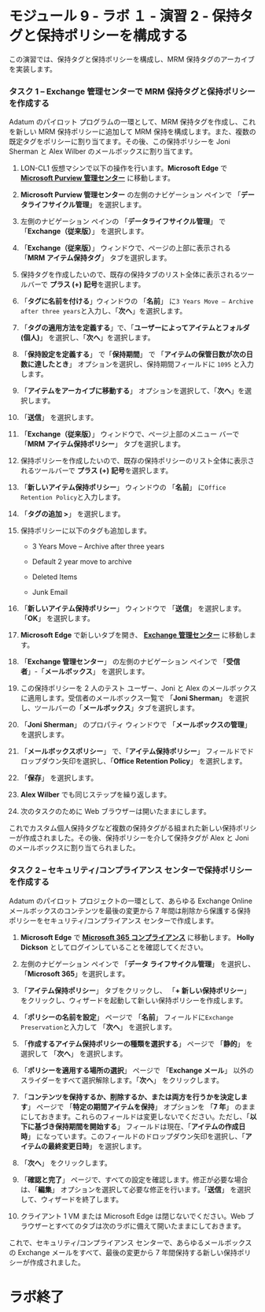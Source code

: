 # モジュール 9 - ラボ １ - 演習 2 - 保持タグと保持ポリシーを構成する  

この演習では、保持タグと保持ポリシーを構成し、MRM 保持タグのアーカイブを実装します。 


### タスク 1 – Exchange 管理センターで MRM 保持タグと保持ポリシーを作成する

Adatum のパイロット プログラムの一環として、MRM 保持タグを作成し、これを新しい MRM 保持ポリシーに追加して MRM 保持を構成します。また、複数の既定タグをポリシーに割り当てます。その後、この保持ポリシーを Joni Sherman と Alex Wilber のメールボックスに割り当てます。

1. LON-CL1 仮想マシンで以下の操作を行います。**Microsoft Edge** で [**Microsoft Purview 管理センター**](https://compliance.microsoft.com/) に移動します。

2. **Microsoft Purview 管理センター** の左側のナビゲーション ペインで 「**データライフサイクル管理**」 を選択します。

3. 左側のナビゲーション ペインの 「**データライフサイクル管理**」 で 「**Exchange（従来版）**」 を選択します。

5. 「**Exchange（従来版）**」 ウィンドウで、ページの上部に表示される 「**MRM アイテム保持タグ**」 タブを選択します。

6. 保持タグを作成したいので、既存の保持タブのリスト全体に表示されるツールバーで **プラス (+)** **記号**を選択します。

7. 「**タグに名前を付ける**」ウィンドウの 「**名前**」 に`3 Years Move – Archive after three years`と入力し、「**次へ**」を選択します。

9. 「**タグの適用方法を定義する**」で、「**ユーザーによってアイテムとフォルダ (個人)**」 を選択し、「**次へ**」を選択します。

11. 「**保持設定を定義する**」 で「**保持期間**」 で 「**アイテムの保管日数が次の日数に達したとき**」 オプションを選択し、保持期間フィールドに `1095` と入力します。

9.  「**アイテムをアーカイブに移動する**」 オプションを選択して、「**次へ**」を選択します。

11. 「**送信**」 を選択します。

12. 「**Exchange（従来版）**」 ウィンドウで、ページ上部のメニュー バーで 「**MRM アイテム保持ポリシー**」 タブを選択します。

13. 保持ポリシーを作成したいので、既存の保持ポリシーのリスト全体に表示されるツールバーで **プラス (+)** **記号**を選択します。 

14. 「**新しいアイテム保持ポリシー**」 ウィンドウの 「**名前**」 に`Office Retention Policy`と入力します。

17. 「**タグの追加 &gt;**」 を選択します。

18. 保持ポリシーに以下のタグも追加します。

	- 3 Years Move – Archive after three years

	- Default 2 year move to archive

	- Deleted Items

	- Junk Email

19. 「**新しいアイテム保持ポリシー**」 ウィンドウで 「**送信**」 を選択します。  「**OK**」 を選択します。

20. **Microsoft Edge** で新しいタブを開き、 [**Exchange 管理センター**](https://outlook.office.com/ecp) に移動します。

22. 「**Exchange 管理センター**」 の左側のナビゲーション ペインで 「**受信者**」-「**メールボックス**」 を選択します。

21. この保持ポリシーを 2 人のテスト ユーザー、Joni と Alex のメールボックスに適用します。受信者のメールボックス一覧で 「**Joni Sherman**」 を選択し、ツールバーの「**メールボックス**」タブを選択します。

22. 「**Joni Sherman**」 のプロパティ ウィンドウで 「**メールボックスの管理**」 を選択します。

23. 「**メールボックスポリシー**」 で、「**アイテム保持ポリシー**」 フィールドでドロップダウン矢印を選択し、「**Office Retention Policy**」 を選択します。

25. 「**保存**」 を選択します。

26. **Alex Wilber** でも同じステップを繰り返します。

27. 次のタスクのために Web ブラウザーは開いたままにします。

これでカスタム個人保持タグなど複数の保持タグがる組まれた新しい保持ポリシーが作成されました。その後、保持ポリシーを介して保持タグが Alex と Joni のメールボックスに割り当てられました。


### タスク 2 – セキュリティ/コンプライアンス センターで保持ポリシーを作成する

Adatum のパイロット プロジェクトの一環として、あらゆる Exchange Online メールボックスのコンテンツを最後の変更から 7 年間は削除から保護する保持ポリシーをセキュリティ/コンプライアンス センターで作成します。 

1. **Microsoft Edge** で [**Microsoft 365 コンプライアンス**](https://compliance.microsoft.com/) に移動します。  **Holly Dickson** としてログインしていることを確認してください。

2. 左側のナビゲーション ペインで 「**データ ライフサイクル管理**」 を選択し、「**Microsoft 365**」を選択します。

3. 「**アイテム保持ポリシー**」 タブをクリックし、 「**+ 新しい保持ポリシー**」 をクリックし、ウィザードを起動して新しい保持ポリシーを作成します。

4. 「**ポリシーの名前を設定**」 ページで 「**名前**」 フィールドに`Exchange Preservation`と入力して 「**次へ**」 を選択します。

5. 「**作成するアイテム保持ポリシーの種類を選択する**」 ページで 「**静的**」 を選択して 「**次へ**」 を選択します。

1. 「**ポリシーを適用する場所の選択**」 ページで 「**Exchange メール**」 以外のスライダーをすべて選択解除します。「**次へ**」 をクリックします。

5. 「**コンテンツを保持するか、削除するか、または両方を行うかを決定します**」 ページで 「**特定の期間アイテムを保持**」 オプションを 「**7 年**」 のままにしておきます。これらのフィールドは変更しないでください。ただし、「**以下に基づき保持期間を開始する**」 フィールドは現在、「**アイテムの作成日時**」 になっています。このフィールドのドロップダウン矢印を選択し、「**アイテムの最終変更日時**」 を選択します。 

6. 「**次へ**」 をクリックします。



10. 「**確認と完了**」 ページで、すべての設定を確認します。修正が必要な場合は、「**編集**」 オプションを選択して必要な修正を行います。「**送信**」 を選択して、ウィザードを終了します。

11. クライアント 1 VM または Microsoft Edge は閉じないでください。Web ブラウザーとすべてのタブは次のラボに備えて開いたままにしておきます。

これで、セキュリティ/コンプライアンス センターで、あらゆるメールボックスの Exchange メールをすべて、最後の変更から 7 年間保持する新しい保持ポリシーが作成されました。

 # ラボ終了
 
